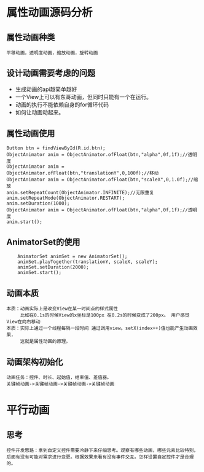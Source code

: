 
# 属性动画源码分析
## 属性动画种类
    平移动画，透明度动画，缩放动画，旋转动画
## 设计动画需要考虑的问题
* 生成动画的api越简单越好
* 一个View上可以有东哥动画，但同时只能有一个在运行。
* 动画的执行不能依赖自身的for循环代码
* 如何让动画动起来。

## 属性动画使用
~~~
Button btn = findViewById(R.id.btn);
ObjectAnimator anim = ObjectAnimator.ofFloat(btn,"alpha",0f,1f);//透明度
ObjectAnimator anim = ObjectAnimator.ofFloat(btn,"translationY",0,100f);//移动
ObjectAnimator anim = ObjectAnimator.ofFloat(btn,"scaleX",0,1.0f);//缩放
anim.setRepeatCount(ObjectAnimator.INFINITE);//无限重复
anim.setRepeatMode(ObjectAnimator.RESTART);
anim.setDuration(1000);
ObjectAnimator anim = ObjectAnimator.ofFloat(btn,"alpha",0f,1f);//透明度
anim.start();
~~~
## AnimatorSet的使用
~~~
    AnimatorSet animSet = new AnimatorSet();
    animSet.playTogether(translationY, scaleX, scaleY);
    animSet.setDuration(2000);
    animSet.start();
~~~
## 动画本质
    本质：动画实际上是改变View在某一时间点的样式属性
         比如在0.1s的时候View的x坐标是100px 在0.2s的时候变成了200px。 用户感觉View在向右移动
    本质：实际上通过一个线程每隔一段时间 通过调用view。setX(index++)值也能产生动画效果，
         这就是属性动画的原理。

## 动画架构初始化

    动画任务：控件、时长、起始值，结束值、差值器。
    关键帧动画->关键帧动画->关键帧动画->关键帧动画


# 平行动画
## 思考
    控件开发思路：拿到自定义控件需要冷静下来仔细思考。观察有哪些动画，哪些元素比较特别，后面有没有可能对需求进行变更。根据效果来看有没有事件交互。怎样设置自定控件才是合理的。


























